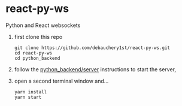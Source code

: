 # react-py-ws
Python and React websockets

1. first clone this repo

       git clone https://github.com/debauchery1st/react-py-ws.git
       cd react-py-ws
       cd python_backend


2. follow the [python_backend/server](https://github.com/debauchery1st/react-py-ws/tree/master/python_backend/README.md) instructions to start the server,

3. open a second terminal window and...

       yarn install
       yarn start
